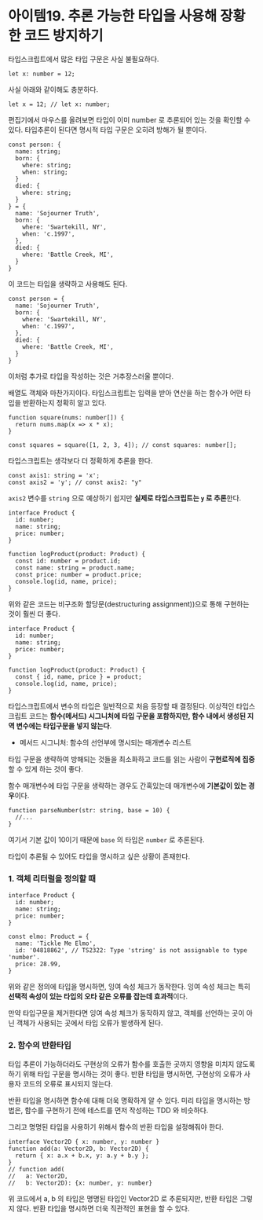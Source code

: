 # 아이템19. 추론 가능한 타입을 사용해 장황한 코드 방지하기

타입스크립트에서 많은 타입 구문은 사실 불필요하다.

```tsx
let x: number = 12;
```

사실 아래와 같이해도 충분하다.

```tsx
let x = 12; // let x: number;
```

편집기에서 마우스를 올려보면 타입이 이미 number 로 추론되어 있는 것을 확인할 수 있다. 타입추론이 된다면 명시적 타입 구문은 오히려 방해가 될 뿐이다.

```tsx
const person: {
  name: string;
  born: {
    where: string;
    when: string;
  }
  died: {
    where: string;
  }
} = {
  name: 'Sojourner Truth',
  born: {
    where: 'Swartekill, NY',
    when: 'c.1997',
  },
  died: {
    where: 'Battle Creek, MI',
  }
}
```

이 코드는 타입을 생략하고 사용해도 된다.

```tsx
const person = {
  name: 'Sojourner Truth',
  born: {
    where: 'Swartekill, NY',
    when: 'c.1997',
  },
  died: {
    where: 'Battle Creek, MI',
  }
}
```

이처럼 추가로 타입을 작성하는 것은 거추장스러울 뿐이다.

배열도 객체와 마찬가지이다. 타입스크립트는 입력을 받아 연산을 하는 함수가 어떤 타입을 반환하는지 정확히 알고 있다.

```tsx
function square(nums: number[]) {
  return nums.map(x => x * x);
}

const squares = square([1, 2, 3, 4]); // const squares: number[];
```

타입스크립트는 생각보다 더 정확하게 추론을 한다.

```tsx
const axis1: string = 'x';
const axis2 = 'y'; // const axis2: "y"
```

`axis2` 변수를 `string` 으로 예상하기 쉽지만 **실제로 타입스크립트는 `y` 로 추론**한다.

```tsx
interface Product {
  id: number;
  name: string;
  price: number;
}

function logProduct(product: Product) {
  const id: number = product.id;
  const name: string = product.name;
  const price: number = product.price;
  console.log(id, name, price);
}
```

위와 같은 코드는 비구조화 할당문(destructuring assignment))으로 통해 구현하는 것이 훨씬 더 좋다.

```tsx
interface Product {
  id: number;
  name: string;
  price: number;
}

function logProduct(product: Product) {
  const { id, name, price } = product;
  console.log(id, name, price);
}
```

타입스크립트에서 변수의 타입은 일반적으로 처음 등장할 때 결정된다. 이상적인 타입스크립트 코드는 **함수(메서드) 시그니처에 타입 구문을 포함하지만, 함수 내에서 생성된 지역 변수에는 타입구문을 넣지 않는다**.

- 메서드 시그니처: 함수의 선언부에 명시되는 매개변수 리스트

타입 구문을 생략하여 방해되는 것들을 최소화하고 코드를 읽는 사람이 **구현로직에 집중**할 수 있게 하는 것이 좋다.

함수 매개변수에 타입 구문을 생략하는 경우도 간혹있는데 매개변수에 **기본값이 있는 경우**이다.

```tsx
function parseNumber(str: string, base = 10) {
  //...
}
```

여기서 기본 값이 10이기 때문에 `base` 의 타입은 `number` 로 추론된다.

타입이 추론될 수 있어도 타입을 명시하고 싶은 상황이 존재한다.

### 1. **객체 리터럴을 정의**할 때

```tsx
interface Product {
  id: number;
  name: string;
  price: number;
}

const elmo: Product = {
  name: 'Tickle Me Elmo',
  id: '04818862', // TS2322: Type 'string' is not assignable to type 'number'.
  price: 28.99,
}
```

위와 같은 정의에 타입을 명시하면, 잉여 속성 체크가 동작한다. 잉여 속성 체크는 특히 **선택적 속성이 있는 타입의 오타 같은 오류를 잡는데 효과적**이다.

만약 타입구문을 제거한다면 잉여 속성 체크가 동작하지 않고, 객체를 선언하는 곳이 아닌 객체가 사용되는 곳에서 타입 오류가 발생하게 된다.

### 2. 함수의 반환타입

타입 추론이 가능하더라도 구현상의 오류가 함수를 호출한 곳까지 영향을 미치지 않도록 하기 위해 타입 구문을 명시하는 것이 좋다. 반환 타입을 명시하면, 구현상의 오류가 사용자 코드의 오류로 표시되지 않는다.

반환 타입을 명시하면 함수에 대해 더욱 명확하게 알 수 있다. 미리 타입을 명시하는 방법은, 함수를 구현하기 전에 테스트를 먼저 작성하는 TDD 와 비슷하다.

그리고 명명된 타입을 사용하기 위해서 함수의 반환 타입을 설정해줘야 한다.

```tsx
interface Vector2D { x: number, y: number }
function add(a: Vector2D, b: Vector2D) {
  return { x: a.x + b.x, y: a.y + b.y };
}
// function add(     
//   a: Vector2D,     
//   b: Vector2D): {x: number, y: number}
```

위 코드에서 a, b 의 타입은 명명된 타입인 Vector2D 로 추론되지만, 반환 타입은 그렇지 않다. 반환 타입을 명시하면 더욱 직관적인 표현을 할 수 있다.
